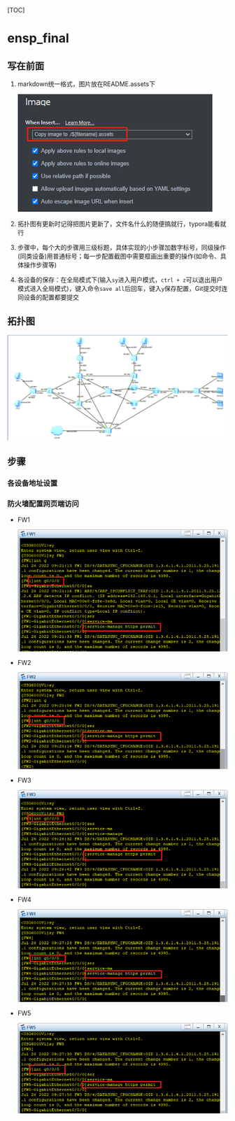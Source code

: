 [TOC]

# ensp_final

## 写在前面

1. markdown统一格式，图片放在README.assets下

   ![image-20220726170040090](README.assets/image-20220726170040090.png)

2. 拓扑图有更新时记得把图片更新了，文件名什么的随便搞就行，typora能看就行

3. 步骤中，每个大的步骤用三级标题，具体实现的小步骤加数字标号，同级操作(同类设备)用普通标号；每一步配置截图中需要框画出重要的操作(如命令、具体操作步骤等)

4. 各设备的保存：在全局模式下(输入`sy`进入用户模式，`ctrl + z`可以退出用户模式进入全局模式)，键入命令`save all`后回车，键入`y`保存配置，Git提交时连同设备的配置都要提交

## 拓扑图

![image-20220726171304016](README.assets/image-20220726171304016.png)

## 步骤

### 各设备地址设置



### 防火墙配置网页端访问

- FW1

  ![image-20220726172131707](README.assets/image-20220726172131707.png)

- FW2

  ![image-20220726172304913](README.assets/image-20220726172304913.png)

- FW3

  ![image-20220726172421683](README.assets/image-20220726172421683.png)

- FW4

  ![image-20220726172536797](README.assets/image-20220726172536797.png)

- FW5

  ![image-20220726172640822](README.assets/image-20220726172640822.png)

